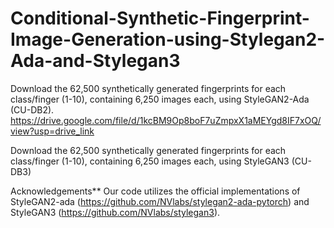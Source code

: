 # Conditional-Synthetic-Fingerprint-Image-Generation-using-Stylegan2-Ada-and-Stylegan3
Download the 62,500 synthetically generated fingerprints for each class/finger (1-10), containing 6,250 images each, using StyleGAN2-Ada (CU-DB2).
https://drive.google.com/file/d/1kcBM9Op8boF7uZmpxX1aMEYgd8IF7xOQ/view?usp=drive_link

Download the 62,500 synthetically generated fingerprints for each class/finger (1-10), containing 6,250 images each, using StyleGAN3 (CU-DB3)


Acknowledgements**
Our code utilizes the official implementations of StyleGAN2-ada (https://github.com/NVlabs/stylegan2-ada-pytorch) and StyleGAN3 (https://github.com/NVlabs/stylegan3).
